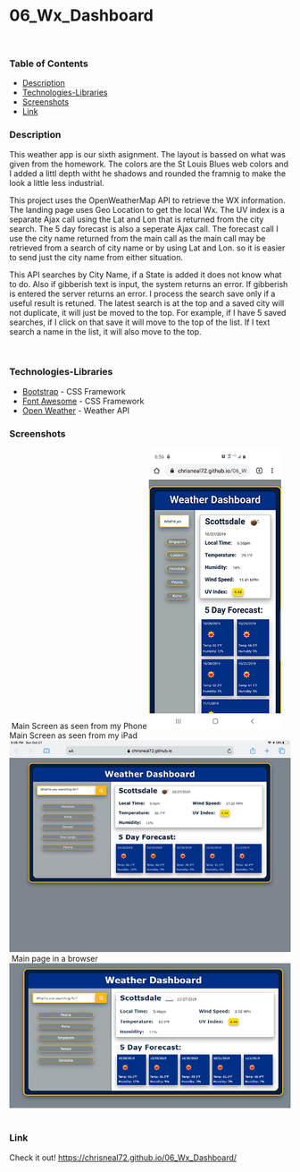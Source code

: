 # 06_Wx_Dashboard
​
### Table of Contents
- [Description](#Description)
- [Technologies-Libraries](#Technologies-Libraries)
- [Screenshots](#Screenshots)
- [Link](#Link)
​
### Description
This weather app is our sixth asignment. The layout is bassed on what was given from the homework. The colors are the St Louis Blues web colors and I added a littl depth witht he shadows and rounded the framnig to make the look a little less industrial.

This project uses the OpenWeatherMap API to retrieve the WX information. The landing page uses Geo Location to get the local Wx. The UV index is a separate Ajax call using the Lat and Lon that is returned from the city search. The 5 day forecast is also a seperate Ajax call. The forecast call I use the city name returned from the main call as the main call may be retrieved from a search of city name or by using Lat and Lon. so it is easier to send just the city name from either situation.

This API searches by City Name, if a State is added it does not know what to do. Also if gibberish text is input, the system returns an error. If gibberish is entered the server returns an error. I process the search save only if a useful result is retuned. The latest search is at the top and a saved city will not duplicate, it will just be moved to the top. For example, if I have 5 saved searches, if I click on that save it will move to the top of the list. If I text search a name in the list, it will also move to the top.

​
### Technologies-Libraries
- [Bootstrap](https://getbootstrap.com/) - CSS Framework
- [Font Awesome](https://fontawesome.com/) - CSS Framework
- [Open Weather](https://openweathermap.org/current/) - Weather API
​
### Screenshots
​
Main Screen as seen from my Phone
![Image](assets/images/phone.jpg)
​
Main Screen as seen from my iPad
![Image](assets/images/ipad.jpg)
​
Main page in a browser
![Image](assets/images/desktop.jpg)
​
### Link
Check it out! 
https://chrisneal72.github.io/06_Wx_Dashboard/